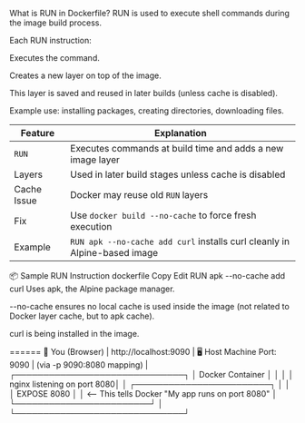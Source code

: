What is RUN in Dockerfile?
RUN is used to execute shell commands during the image build process.

Each RUN instruction:

Executes the command.

Creates a new layer on top of the image.

This layer is saved and reused in later builds (unless cache is disabled).

Example use: installing packages, creating directories, downloading files.

| Feature     | Explanation                                                               |
| ----------- | ------------------------------------------------------------------------- |
| `RUN`       | Executes commands at build time and adds a new image layer                |
| Layers      | Used in later build stages unless cache is disabled                       |
| Cache Issue | Docker may reuse old `RUN` layers                                         |
| Fix         | Use `docker build --no-cache` to force fresh execution                    |
| Example     | `RUN apk --no-cache add curl` installs curl cleanly in Alpine-based image |


📦 Sample RUN Instruction
dockerfile
Copy
Edit
RUN apk --no-cache add curl
Uses apk, the Alpine package manager.

--no-cache ensures no local cache is used inside the image (not related to Docker layer cache, but to apk cache).

curl is being installed in the image.

======
           🧑 You (Browser)
               |
         http://localhost:9090
               |
     🖥️ Host Machine Port: 9090
               |
      (via -p 9090:8080 mapping)
               |
   ┌──────────────────────────────┐
   │       Docker Container       │
   │                              │
   │  nginx listening on port 8080│
   │  ┌────────────────────────┐  │
   │  │      EXPOSE 8080       │  │ <-- This tells Docker "My app runs on port 8080"
   │  └────────────────────────┘  │
   └──────────────────────────────┘
